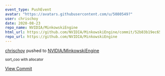 ```yaml
---
event_type: PushEvent
avatar: "https://avatars.githubusercontent.com/u/5080549?"
user: chrischoy
date: 2020-08-23
repo_name: NVIDIA/MinkowskiEngine
html_url: https://github.com/NVIDIA/MinkowskiEngine/commit/52b83b19ec65ee28747a7ae20e0fa51dad5b0c81
repo_url: https://github.com/NVIDIA/MinkowskiEngine
---
```


<a href='https://github.com/chrischoy' target='_blank'>chrischoy</a> pushed to <a href='https://github.com/NVIDIA/MinkowskiEngine' target='_blank'>NVIDIA/MinkowskiEngine</a>

<small>sort_coo with allocator</small>

<a href='https://github.com/NVIDIA/MinkowskiEngine/commit/52b83b19ec65ee28747a7ae20e0fa51dad5b0c81' target='_blank'>View Commit</a>